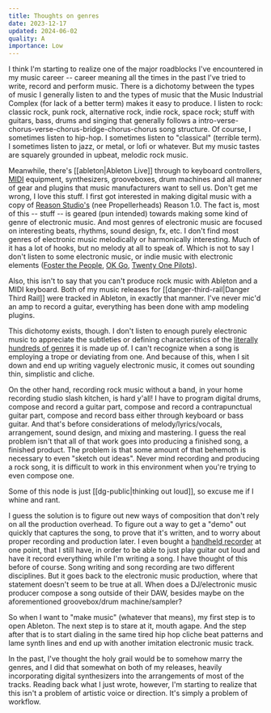 ```yaml
---
title: Thoughts on genres
date: 2023-12-17
updated: 2024-06-02
quality: A
importance: Low
---
```


I think I'm starting to realize one of the major roadblocks I've encountered in my music career -- career meaning all the times in the past I've tried to write, record and perform music. There is a dichotomy between the types of music I generally listen to and the types of music that the Music Industrial Complex (for lack of a better term) makes it easy to produce. I listen to rock: classic rock, punk rock, alternative rock, indie rock, space rock; stuff with guitars, bass, drums and singing that generally follows a intro-verse-chorus-verse-chorus-bridge-chorus-chorus song structure. Of course, I sometimes listen to hip-hop. I sometimes listen to "classical" (terrible term). I sometimes listen to jazz, or metal, or lofi or whatever. But my music tastes are squarely grounded in upbeat, melodic rock music.

Meanwhile, there's [[ableton|Ableton Live]] through to keyboard controllers, [MIDI](https://blog.landr.com/what-is-midi/) equipment, synthesizers, grooveboxes, drum machines and all manner of gear and plugins that music manufacturers want to sell us. Don't get me wrong, I love this stuff. I first got interested in making digital music with a copy of [Reason Studio's](https://www.reasonstudios.com/) (nee Propellerheads) Reason 1.0. The fact is, most of this -- stuff -- is geared (pun intended) towards making some kind of genre of electronic music. And most genres of electronic music are focused on interesting beats, rhythms, sound design, fx, etc. I don't find most genres of electronic music melodically or harmonically interesting. Much of it has a lot of hooks, but no melody at all to speak of. Which is not to say I don't listen to some electronic music, or indie music with electronic elements ([Foster the People](https://www.fosterthepeople.com/), [OK Go](https://okgo.net/), [Twenty One Pilots](https://www.twentyonepilots.com/)).

Also, this isn't to say that you can't produce rock music with Ableton and a MIDI keyboard. Both of my music releases for [[danger-third-rail|Danger Third Rail]] were tracked in Ableton, in exactly that manner. I've never mic'd an amp to record a guitar, everything has been done with amp modeling plugins.

This dichotomy exists, though. I don't listen to enough purely electronic music to appreciate the subtleties or defining characteristics of the [literally hundreds of genres](https://music.ishkur.com/) it is made up of. I can't recognize when a song is employing a trope or deviating from one. And because of this, when I sit down and end up writing vaguely electronic music, it comes out sounding thin, simplistic and cliche.

On the other hand, recording rock music without a band, in your home recording studio slash kitchen, is hard y'all! I have to program digital drums, compose and record a guitar part, compose and record a contrapunctual guitar part, compose and record bass either through keyboard or bass guitar. And that's before considerations of melody/lyrics/vocals, arrangement, sound design, and mixing and mastering. I guess the real problem isn't that all of that work goes into producing a finished song, a finished product. The problem is that some amount of that behemoth is necessary to even "sketch out ideas". Never mind recording and producing a rock song, it is difficult to work in this environment when you're trying to even compose one.

Some of this node is just [[dg-public|thinking out loud]], so excuse me if I whine and rant.

I guess the solution is to figure out new ways of composition that don't rely on all the production overhead. To figure out a way to get a "demo" out quickly that captures the song, to prove that it's written, and to worry about proper recording and production later. I even bought a [handheld recorder](https://zoomcorp.com/en/us/handheld-recorders/) at one point, that I still have, in order to be able to just play guitar out loud and have it record everything while I'm writing a song. I have thought of this before of course. Song writing and song recording are two different disciplines. But it goes back to the electronic music production, where that statement doesn't seem to be true at all. When does a DJ/electronic music producer compose a song outside of their DAW, besides maybe on the aforementioned groovebox/drum machine/sampler?

So when I want to "make music" (whatever that means), my first step is to open Ableton. The next step is to stare at it, mouth agape. And the step after that is to start dialing in the same tired hip hop cliche beat patterns and lame synth lines and end up with another imitation electronic music track.

In the past, I've thought the holy grail would be to somehow marry the genres, and I did that somewhat on both of my releases, heavily incorporating digital synthesizers into the arrangements of most of the tracks. Reading back what I just wrote, however, I'm starting to realize that this isn't a problem of artistic voice or direction. It's simply a problem of workflow.
